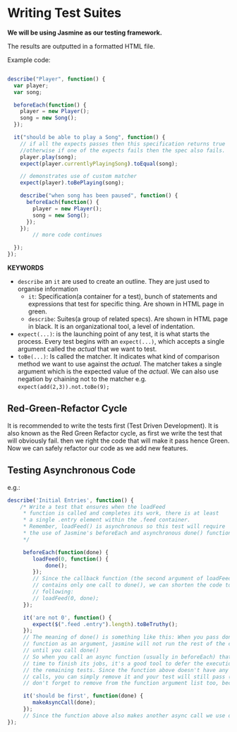 # Writing Test Suites

**We will be using Jasmine as our testing framework.**

The results are outputted in a formatted HTML file. 

Example code:
```js

describe("Player", function() {
  var player;
  var song;

  beforeEach(function() {
    player = new Player();
    song = new Song();
  });

  it("should be able to play a Song", function() {
    // if all the expects passes then this specification returns true
    //otherwise if one of the expects fails then the spec also fails.
    player.play(song);
    expect(player.currentlyPlayingSong).toEqual(song);

    // demonstrates use of custom matcher
    expect(player).toBePlaying(song);

    describe("when song has been paused", function() {
      beforeEach(function() {
        player = new Player();
        song = new Song();
      });
    });
        // more code continues

  });
});

```

**KEYWORDS**

* `describe` an `it` are used to create an outline. They are just used to organise information
    - `it`: Specification(a container for a test), bunch of statements and expressions that test for specific thing. Are shown in HTML page in green.
    - `describe`: Suites(a group of related specs). Are shown in HTML page in black. It is an organizational tool, a level of indentation.
* `expect(...)`: is the launching point of any test, it is what starts the process. Every test begins with an `expect(...)`, which accepts a single argument called the *actual* that we want to test. 
* `toBe(...)`: Is called the matcher. It indicates what kind of comparison method we want to use against the *actual*. The matcher takes a single argument which is the expected value of the *actual*.  We can also use negation by chaining not to the matcher e.g. `expect(add(2,3)).not.toBe(9);`


## Red-Green-Refactor Cycle
It is recommended to write the tests first (Test Driven Development). It is also known as the Red Green Refactor cycle, as first we write the test that will obviously fail. then we right the code that will make it pass hence Green. Now we can safely refactor our code as we add new features.

## Testing Asynchronous Code
e.g.: 
```js
describe('Initial Entries', function() {
    /* Write a test that ensures when the loadFeed
     * function is called and completes its work, there is at least
     * a single .entry element within the .feed container.
     * Remember, loadFeed() is asynchronous so this test will require
     * the use of Jasmine's beforeEach and asynchronous done() function.
     */

     beforeEach(function(done) {
        loadFeed(0, function() {
            done();
        });
        // Since the callback function (the second argument of loadFeed) 
        // contains only one call to done(), we can shorten the code to the 
        // following:
        // loadFeed(0, done);
     });

     it('are not 0', function() {
        expect($(".feed .entry").length).toBeTruthy();
     });
     // The meaning of done() is something like this: When you pass done to a 
     // function as an argument, jasmine will not run the rest of the code 
     // until you call done()
     // So when you call an async function (usually in beforeEach) that needs 
     // time to finish its jobs, it's a good tool to defer the execution of 
     // the remaining tests. Since the function above doesn't have any async 
     // calls, you can simply remove it and your test will still pass (but 
     // don't forget to remove from the function argument list too, because if // you don't, jasmine will wait for your call to it!).

     it('should be first', function(done) {
        makeAsyncCall(done);
     });
     // Since the function above also makes another async call we use done. 
});
```